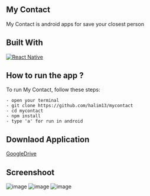 ## My Contact
My Contact is android apps for save your closest person

## Built With
[![React Native](https://img.shields.io/badge/ReactNative-0.71.8-blue.svg?style=rounded-square)](https://reactnative.dev/)

## How to run the app ?
To run My Contact, follow these steps:
```
- open your terminal
- git clone https://github.com/halim13/mycontact
- cd mycontact
- npm install
- type 'a' for run in android
```

## Downlaod Application
[GoogleDrive](https://drive.google.com/file/d/1h7fOZ_cI_EsY-wjQaEEDNdUTCvMyhbcG/view?usp=sharing)

## Screenshoot
![image](https://github.com/halim13/MyContact/assets/11336853/052f79cf-6fb5-4f0c-a7b4-1cfb8fa5ab24)
![image](https://github.com/halim13/MyContact/assets/11336853/b693017f-bbb6-40b5-b449-2065b3cec77c)
![image](https://github.com/halim13/MyContact/assets/11336853/f61d8057-9142-4a77-a52f-fa7ba685c3b3)

